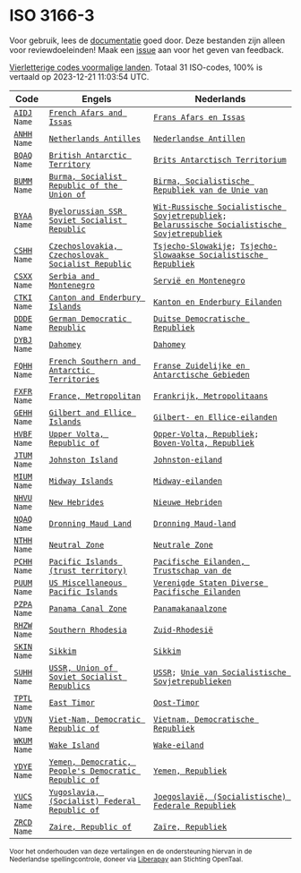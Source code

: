 # ISO 3166-3

Voor gebruik, lees de [documentatie](https://github.com/opentaal/opentaal-isocodes) goed door. Deze bestanden zijn alleen voor reviewdoeleinden! Maak een [issue](https://github.com/OpenTaal/opentaal-isocodes/issues) aan voor het geven van feedback.

[Vierletterige codes voormalige landen](https://nl.wikipedia.org/w/index.php?search=ISO_3166-3). Totaal 31 ISO-codes, 100% is vertaald op 2023-12-21 11:03:54 UTC.

Code | Engels | Nederlands
---|---|---
[`AIDJ`](https://en.wikipedia.org/w/index.php?search=AIDJ)` Name` | [`French Afars and Issas`](https://en.wikipedia.org/w/index.php?search=French%20Afars%20and%20Issas) | [`Frans Afars en Issas`](https://nl.wikipedia.org/w/index.php?search=Frans%20Afars%20en%20Issas)
[`ANHH`](https://en.wikipedia.org/w/index.php?search=ANHH)` Name` | [`Netherlands Antilles`](https://en.wikipedia.org/w/index.php?search=Netherlands%20Antilles) | [`Nederlandse Antillen`](https://nl.wikipedia.org/w/index.php?search=Nederlandse%20Antillen)
[`BQAQ`](https://en.wikipedia.org/w/index.php?search=BQAQ)` Name` | [`British Antarctic Territory`](https://en.wikipedia.org/w/index.php?search=British%20Antarctic%20Territory) | [`Brits Antarctisch Territorium`](https://nl.wikipedia.org/w/index.php?search=Brits%20Antarctisch%20Territorium)
[`BUMM`](https://en.wikipedia.org/w/index.php?search=BUMM)` Name` | [`Burma, Socialist Republic of the Union of`](https://en.wikipedia.org/w/index.php?search=Burma%20Socialist%20Republic%20of%20the%20Union%20of) | [`Birma, Socialistische Republiek van de Unie van`](https://nl.wikipedia.org/w/index.php?search=Birma%20Socialistische%20Republiek%20van%20de%20Unie%20van)
[`BYAA`](https://en.wikipedia.org/w/index.php?search=BYAA)` Name` | [`Byelorussian SSR Soviet Socialist Republic`](https://en.wikipedia.org/w/index.php?search=Byelorussian%20SSR%20Soviet%20Socialist%20Republic) | [`Wit-Russische Socialistische Sovjetrepubliek`](https://nl.wikipedia.org/w/index.php?search=Wit-Russische%20Socialistische%20Sovjetrepubliek)`; `[`Belarussische Socialistische Sovjetrepubliek`](https://nl.wikipedia.org/w/index.php?search=Belarussische%20Socialistische%20Sovjetrepubliek)
[`CSHH`](https://en.wikipedia.org/w/index.php?search=CSHH)` Name` | [`Czechoslovakia, Czechoslovak Socialist Republic`](https://en.wikipedia.org/w/index.php?search=Czechoslovakia%20Czechoslovak%20Socialist%20Republic) | [`Tsjecho-Slowakije`](https://nl.wikipedia.org/w/index.php?search=Tsjecho-Slowakije)`; `[`Tsjecho-Slowaakse Socialistische Republiek`](https://nl.wikipedia.org/w/index.php?search=Tsjecho-Slowaakse%20Socialistische%20Republiek)
[`CSXX`](https://en.wikipedia.org/w/index.php?search=CSXX)` Name` | [`Serbia and Montenegro`](https://en.wikipedia.org/w/index.php?search=Serbia%20and%20Montenegro) | [`Servië en Montenegro`](https://nl.wikipedia.org/w/index.php?search=Servië%20en%20Montenegro)
[`CTKI`](https://en.wikipedia.org/w/index.php?search=CTKI)` Name` | [`Canton and Enderbury Islands`](https://en.wikipedia.org/w/index.php?search=Canton%20and%20Enderbury%20Islands) | [`Kanton en Enderbury Eilanden`](https://nl.wikipedia.org/w/index.php?search=Kanton%20en%20Enderbury%20Eilanden)
[`DDDE`](https://en.wikipedia.org/w/index.php?search=DDDE)` Name` | [`German Democratic Republic`](https://en.wikipedia.org/w/index.php?search=German%20Democratic%20Republic) | [`Duitse Democratische Republiek`](https://nl.wikipedia.org/w/index.php?search=Duitse%20Democratische%20Republiek)
[`DYBJ`](https://en.wikipedia.org/w/index.php?search=DYBJ)` Name` | [`Dahomey`](https://en.wikipedia.org/w/index.php?search=Dahomey) | [`Dahomey`](https://nl.wikipedia.org/w/index.php?search=Dahomey)
[`FQHH`](https://en.wikipedia.org/w/index.php?search=FQHH)` Name` | [`French Southern and Antarctic Territories`](https://en.wikipedia.org/w/index.php?search=French%20Southern%20and%20Antarctic%20Territories) | [`Franse Zuidelijke en Antarctische Gebieden`](https://nl.wikipedia.org/w/index.php?search=Franse%20Zuidelijke%20en%20Antarctische%20Gebieden)
[`FXFR`](https://en.wikipedia.org/w/index.php?search=FXFR)` Name` | [`France, Metropolitan`](https://en.wikipedia.org/w/index.php?search=France%20Metropolitan) | [`Frankrijk, Metropolitaans`](https://nl.wikipedia.org/w/index.php?search=Frankrijk%20Metropolitaans)
[`GEHH`](https://en.wikipedia.org/w/index.php?search=GEHH)` Name` | [`Gilbert and Ellice Islands`](https://en.wikipedia.org/w/index.php?search=Gilbert%20and%20Ellice%20Islands) | [`Gilbert- en Ellice-eilanden`](https://nl.wikipedia.org/w/index.php?search=Gilbert-%20en%20Ellice-eilanden)
[`HVBF`](https://en.wikipedia.org/w/index.php?search=HVBF)` Name` | [`Upper Volta, Republic of`](https://en.wikipedia.org/w/index.php?search=Upper%20Volta%20Republic%20of) | [`Opper-Volta, Republiek`](https://nl.wikipedia.org/w/index.php?search=Opper-Volta%20Republiek)`; `[`Boven-Volta, Republiek`](https://nl.wikipedia.org/w/index.php?search=Boven-Volta%20Republiek)
[`JTUM`](https://en.wikipedia.org/w/index.php?search=JTUM)` Name` | [`Johnston Island`](https://en.wikipedia.org/w/index.php?search=Johnston%20Island) | [`Johnston-eiland`](https://nl.wikipedia.org/w/index.php?search=Johnston-eiland)
[`MIUM`](https://en.wikipedia.org/w/index.php?search=MIUM)` Name` | [`Midway Islands`](https://en.wikipedia.org/w/index.php?search=Midway%20Islands) | [`Midway-eilanden`](https://nl.wikipedia.org/w/index.php?search=Midway-eilanden)
[`NHVU`](https://en.wikipedia.org/w/index.php?search=NHVU)` Name` | [`New Hebrides`](https://en.wikipedia.org/w/index.php?search=New%20Hebrides) | [`Nieuwe Hebriden`](https://nl.wikipedia.org/w/index.php?search=Nieuwe%20Hebriden)
[`NQAQ`](https://en.wikipedia.org/w/index.php?search=NQAQ)` Name` | [`Dronning Maud Land`](https://en.wikipedia.org/w/index.php?search=Dronning%20Maud%20Land) | [`Dronning Maud-land`](https://nl.wikipedia.org/w/index.php?search=Dronning%20Maud-land)
[`NTHH`](https://en.wikipedia.org/w/index.php?search=NTHH)` Name` | [`Neutral Zone`](https://en.wikipedia.org/w/index.php?search=Neutral%20Zone) | [`Neutrale Zone`](https://nl.wikipedia.org/w/index.php?search=Neutrale%20Zone)
[`PCHH`](https://en.wikipedia.org/w/index.php?search=PCHH)` Name` | [`Pacific Islands (trust territory)`](https://en.wikipedia.org/w/index.php?search=Pacific%20Islands%20(trust%20territory)) | [`Pacifische Eilanden, Trustschap van de`](https://nl.wikipedia.org/w/index.php?search=Pacifische%20Eilanden%20Trustschap%20van%20de)
[`PUUM`](https://en.wikipedia.org/w/index.php?search=PUUM)` Name` | [`US Miscellaneous Pacific Islands`](https://en.wikipedia.org/w/index.php?search=US%20Miscellaneous%20Pacific%20Islands) | [`Verenigde Staten Diverse Pacifische Eilanden`](https://nl.wikipedia.org/w/index.php?search=Verenigde%20Staten%20Diverse%20Pacifische%20Eilanden)
[`PZPA`](https://en.wikipedia.org/w/index.php?search=PZPA)` Name` | [`Panama Canal Zone`](https://en.wikipedia.org/w/index.php?search=Panama%20Canal%20Zone) | [`Panamakanaalzone`](https://nl.wikipedia.org/w/index.php?search=Panamakanaalzone)
[`RHZW`](https://en.wikipedia.org/w/index.php?search=RHZW)` Name` | [`Southern Rhodesia`](https://en.wikipedia.org/w/index.php?search=Southern%20Rhodesia) | [`Zuid-Rhodesië`](https://nl.wikipedia.org/w/index.php?search=Zuid-Rhodesië)
[`SKIN`](https://en.wikipedia.org/w/index.php?search=SKIN)` Name` | [`Sikkim`](https://en.wikipedia.org/w/index.php?search=Sikkim) | [`Sikkim`](https://nl.wikipedia.org/w/index.php?search=Sikkim)
[`SUHH`](https://en.wikipedia.org/w/index.php?search=SUHH)` Name` | [`USSR, Union of Soviet Socialist Republics`](https://en.wikipedia.org/w/index.php?search=USSR%20Union%20of%20Soviet%20Socialist%20Republics) | [`USSR`](https://nl.wikipedia.org/w/index.php?search=USSR)`; `[`Unie van Socialistische Sovjetrepublieken`](https://nl.wikipedia.org/w/index.php?search=Unie%20van%20Socialistische%20Sovjetrepublieken)
[`TPTL`](https://en.wikipedia.org/w/index.php?search=TPTL)` Name` | [`East Timor`](https://en.wikipedia.org/w/index.php?search=East%20Timor) | [`Oost-Timor`](https://nl.wikipedia.org/w/index.php?search=Oost-Timor)
[`VDVN`](https://en.wikipedia.org/w/index.php?search=VDVN)` Name` | [`Viet-Nam, Democratic Republic of`](https://en.wikipedia.org/w/index.php?search=Viet-Nam%20Democratic%20Republic%20of) | [`Vietnam, Democratische Republiek`](https://nl.wikipedia.org/w/index.php?search=Vietnam%20Democratische%20Republiek)
[`WKUM`](https://en.wikipedia.org/w/index.php?search=WKUM)` Name` | [`Wake Island`](https://en.wikipedia.org/w/index.php?search=Wake%20Island) | [`Wake-eiland`](https://nl.wikipedia.org/w/index.php?search=Wake-eiland)
[`YDYE`](https://en.wikipedia.org/w/index.php?search=YDYE)` Name` | [`Yemen, Democratic, People's Democratic Republic of`](https://en.wikipedia.org/w/index.php?search=Yemen%20Democratic%20People's%20Democratic%20Republic%20of) | [`Yemen, Republiek`](https://nl.wikipedia.org/w/index.php?search=Yemen%20Republiek)
[`YUCS`](https://en.wikipedia.org/w/index.php?search=YUCS)` Name` | [`Yugoslavia, (Socialist) Federal Republic of`](https://en.wikipedia.org/w/index.php?search=Yugoslavia%20(Socialist)%20Federal%20Republic%20of) | [`Joegoslavië, (Socialistische) Federale Republiek`](https://nl.wikipedia.org/w/index.php?search=Joegoslavië%20(Socialistische)%20Federale%20Republiek)
[`ZRCD`](https://en.wikipedia.org/w/index.php?search=ZRCD)` Name` | [`Zaire, Republic of`](https://en.wikipedia.org/w/index.php?search=Zaire%20Republic%20of) | [`Zaïre, Republiek`](https://nl.wikipedia.org/w/index.php?search=Zaïre%20Republiek)

<small>Voor het onderhouden van deze vertalingen en de ondersteuning hiervan in de Nederlandse spellingcontrole, doneer via <a target="_blank" href="https://liberapay.com/opentaal">Liberapay</a> aan Stichting OpenTaal.</small>
